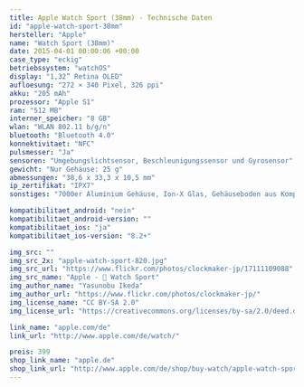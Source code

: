 ```yaml
---
title: Apple Watch Sport (38mm) - Technische Daten
id: "apple-watch-sport-38mm"
hersteller: "Apple"
name: "Watch Sport (38mm)"
date: 2015-04-01 00:00:06 +00:00
case_type: "eckig"
betriebssystem: "watchOS"
display: "1,32” Retina OLED"
aufloesung: "272 × 340 Pixel, 326 ppi"
akku: "205 mAh"
prozessor: "Apple S1"
ram: "512 MB"
interner_speicher: "8 GB"
wlan: "WLAN 802.11 b/g/n"
bluetooth: "Bluetooth 4.0"
konnektivitaet: "NFC"
pulsmesser: "Ja"
sensoren: "Umgebungslichtsensor, Beschleunigungssensor und Gyrosensor"
gewicht: "Nur Gehäuse: 25 g"
abmessungen: "38,6 x 33,3 x 10,5 mm"
ip_zertifikat: "IPX7"
sonstiges: "7000er Aluminium Gehäuse, Ion-X Glas, Gehäuseboden aus Kompositmaterial, Retina Display mit Force Touch, Sportarmband, Digital Crown, Lautsprecher und Mikrofon, 2 Gehäuse-Farben (Silver oder Space Grey)"

kompatibilitaet_android: "nein"
kompatibilitaet_android-version: ""
kompatibilitaet_ios: "ja"
kompatibilitaet_ios-version: "8.2+"

img_src: ""
img_src_2x: "apple-watch-sport-820.jpg"
img_src_url: "https://www.flickr.com/photos/clockmaker-jp/17111109088"
img_src_name: "Apple -  Watch Sport"
img_author_name: "Yasunobu Ikeda"
img_author_url: "https://www.flickr.com/photos/clockmaker-jp/"
img_license_name: "CC BY-SA 2.0"
img_license_url: "https://creativecommons.org/licenses/by-sa/2.0/deed.de"

link_name: "apple.com/de"
link_url: "http://www.apple.com/de/watch/"

preis: 399
shop_link_name: "apple.de"
shop_link_url: "http://www.apple.com/de/shop/buy-watch/apple-watch-sport"
---
```

